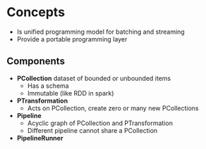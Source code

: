 # Concepts

- Is unified programming model for batching and streaming
- Provide a portable programming layer

## Components
- **PCollection** dataset of bounded or unbounded items 
  - Has a schema
  - Immutable (like RDD in spark)
- **PTransformation**
  - Acts on PCollection, create zero or many new PCollections
- **Pipeline** 
  - Acyclic graph of PCollection and PTransformation
  - Different pipeline cannot share a PCollection
- **PipelineRunner** 

